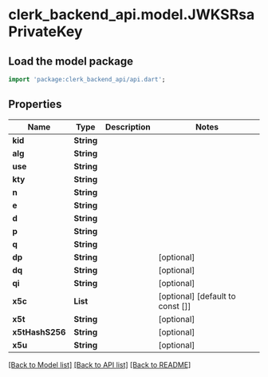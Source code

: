 # clerk_backend_api.model.JWKSRsaPrivateKey

## Load the model package
```dart
import 'package:clerk_backend_api/api.dart';
```

## Properties
Name | Type | Description | Notes
------------ | ------------- | ------------- | -------------
**kid** | **String** |  | 
**alg** | **String** |  | 
**use** | **String** |  | 
**kty** | **String** |  | 
**n** | **String** |  | 
**e** | **String** |  | 
**d** | **String** |  | 
**p** | **String** |  | 
**q** | **String** |  | 
**dp** | **String** |  | [optional] 
**dq** | **String** |  | [optional] 
**qi** | **String** |  | [optional] 
**x5c** | **List<String>** |  | [optional] [default to const []]
**x5t** | **String** |  | [optional] 
**x5tHashS256** | **String** |  | [optional] 
**x5u** | **String** |  | [optional] 

[[Back to Model list]](../README.md#documentation-for-models) [[Back to API list]](../README.md#documentation-for-api-endpoints) [[Back to README]](../README.md)


